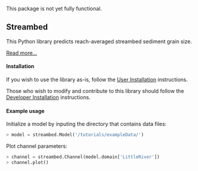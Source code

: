 This package is not yet fully functional.

## Streambed

This Python library predicts reach-averaged streambed sediment grain size.

[Read more...](https://github.com/nathanlyons/streambed/wiki)

#### Installation

If you wish to use the library as-is, follow the [User Installation](https://github.com/nathanlyons/streambed/wiki/User-Installation) instructions.

Those who wish to modify and contribute to this library should follow the
[Developer Installation](https://github.com/nathanlyons/streambed/wiki/Developer-Installation) instructions.

#### Example usage

Initialize a model by inputing the directory that contains data files:
```python
> model = streambed.Model('/tutorials/exampleData/')
```
Plot channel parameters:
```python
> channel = streambed.Channel(model.domain['LittleRiver'])
> channel.plot()
```
